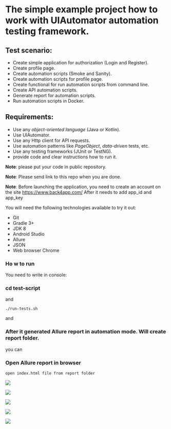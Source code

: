 # The simple example project how to work with UIAutomator automation testing framework.

## Test scenario:
- Create simple application for authorization (Login and Register).
- Create profile page.
- Create automation scripts (Smoke and Sanity).
- Create automation scripts for profile page.
- Create functional for run automation scripts from command line.
- Create API automation scripts.
- Generate report for automation scripts.
- Run automation scripts in Docker. 
    
## Requirements:
- Use any *object-oriented language* (Java or Kotlin).
- Use UIAutomator.
- Use any Http client for API requests.
- Use automation patterns like *PageObject*, *data-driven* tests, etc.
- Use any testing frameworks (JUnit or TestNG). 
- provide code and clear instructions how to run it.

**Note**: please put your code in public repository.

**Note**: Please send link to this repo when you are done.

**Note**: Before launching the application, you need to create an account on the site https://www.back4app.com/ After it needs to add app_id and app_key

You will need the following technologies available to try it out:
* Git
* Gradle 3+
* JDK 8
* Android Studio
* Allure 
* JSON
* Web browser Chrome

### Ho w to run

 You need to write in console: 
 
 ### cd test-script
 
 and 
 
```./run-tests.sh ```

  and 
  
### After it generated Allure report in automation mode. Will create report folder.    

you can 

### Open Allure report in browser

```open index.html file from report folder```

![](https://d.radikal.ru/d25/2104/1f/19918842b925.png) 

![](https://d.radikal.ru/d15/2104/a0/400e63541d86.png)

![](https://a.radikal.ru/a40/2104/3e/3824f7a4009e.png)

![](https://a.radikal.ru/a16/2104/02/b01ec2dd0e81.png) 

![](https://c.radikal.ru/c12/2104/b0/213f8464e5fe.png) 
